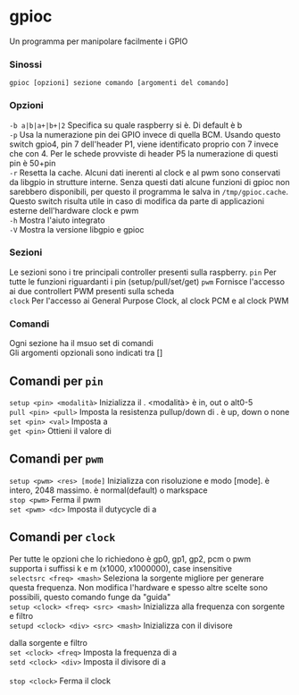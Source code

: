 # gpioc
Un programma per manipolare facilmente i GPIO

### Sinossi
`gpioc [opzioni] sezione comando [argomenti del comando]`

### Opzioni
`-b a|b|a+|b+|2` Specifica su quale raspberry si è. Di default è b  
`-p` Usa la numerazione pin dei GPIO invece di quella BCM. Usando questo switch gpio4, pin 7 dell'header P1, viene identificato proprio con 7 invece che con 4. Per le schede provviste di header P5 la numerazione di questi pin è 50+pin  
`-r` Resetta la cache. Alcuni dati inerenti al clock e al pwm sono conservati da libgpio in strutture interne. Senza questi dati alcune funzioni di gpioc non sarebbero disponibili, per questo il programma le salva in `/tmp/gpioc.cache`. Questo switch risulta utile in caso di modifica da parte di applicazioni esterne dell'hardware clock e pwm  
`-h` Mostra l'aiuto integrato  
`-V` Mostra la versione libgpio e gpioc  

### Sezioni
Le sezioni sono i tre principali controller presenti sulla raspberry.
`pin` Per tutte le funzioni riguardanti i pin (setup/pull/set/get)
`pwm` Fornisce l'accesso ai due controllert PWM presenti sulla scheda  
`clock` Per l'accesso ai General Purpose Clock, al clock PCM e al clock PWM  

### Comandi
Ogni sezione ha il msuo set di comandi  
Gli argomenti opzionali sono indicati tra []  

## Comandi per `pin`
`setup <pin> <modalità>` Inizializza il <pin>. <modalità> è in, out o alt0-5  
`pull <pin> <pull>` Imposta la resistenza pullup/down di <pin>. <pull> è up, down o none  
`set <pin> <val>` Imposta <pin> a <val>  
`get <pin>` Ottieni il valore di <pin>  

## Comandi per `pwm`
`setup <pwm> <res> [mode]` Inizializza <pwm> con risoluzione <res> e modo [mode]. <res> è intero, 2048 massimo. <mode> è normal(default) o markspace  
`stop <pwm>` Ferma il pwm <pwm>  
`set <pwm> <dc>` Imposta il dutycycle di <pwm> a <dc>  

## Comandi per `clock`
Per tutte le opzioni che lo richiedono <clock> è gp0, gp1, gp2, pcm o pwm  
<freq> supporta i suffissi k e m (x1000, x1000000), case insensitive  
`selectsrc <freq> <mash>` Seleziona la sorgente migliore per generare questa frequenza. Non modifica l'hardware e spesso altre scelte sono possibili, questo comando funge da "guida"  
`setup <clock> <freq> <src> <mash>` Inizializza <clock> alla frequenza <freq> con sorgente <src> e filtro <mash>  
`setupd <clock> <div> <src> <mash>` Inizializza <clock> con il divisore <div> dalla sorgente <src> e filtro <mash>  
`set <clock> <freq>` Imposta la frequenza di <clock> a <freq>  
`setd <clock> <div>` Imposta il divisore di <clock> a <div>  
`stop <clock>` Ferma il clock  
